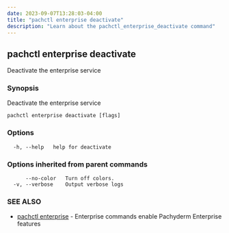 ```yaml
---
date: 2023-09-07T13:28:03-04:00
title: "pachctl enterprise deactivate"
description: "Learn about the pachctl_enterprise_deactivate command"
---
```


## pachctl enterprise deactivate

Deactivate the enterprise service

### Synopsis

Deactivate the enterprise service

```
pachctl enterprise deactivate [flags]
```

### Options

```
  -h, --help   help for deactivate
```

### Options inherited from parent commands

```
      --no-color   Turn off colors.
  -v, --verbose    Output verbose logs
```

### SEE ALSO

* [pachctl enterprise](../pachctl_enterprise)	 - Enterprise commands enable Pachyderm Enterprise features

